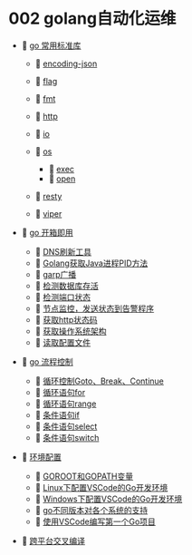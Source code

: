 # 002 golang自动化运维

* 📑 [go 常用标准库](002%20golang自动化运维/go%20常用标准库.md)

  * 📄 [encoding-json](002%20golang自动化运维/go%20常用标准库/encoding-json.md)
  * 📄 [flag](002%20golang自动化运维/go%20常用标准库/flag.md)
  * 📄 [fmt](002%20golang自动化运维/go%20常用标准库/fmt.md)
  * 📄 [http](002%20golang自动化运维/go%20常用标准库/http.md)
  * 📄 [io](002%20golang自动化运维/go%20常用标准库/io.md)
  * 📑 [os](002%20golang自动化运维/go%20常用标准库/os.md)

    * 📄 [exec](002%20golang自动化运维/go%20常用标准库/os/exec.md)
    * 📄 [open](002%20golang自动化运维/go%20常用标准库/os/open.md)
  * 📄 [resty](002%20golang自动化运维/go%20常用标准库/resty.md)
  * 📄 [viper](002%20golang自动化运维/go%20常用标准库/viper.md)
* 📑 [go 开箱即用](002%20golang自动化运维/go%20开箱即用.md)

  * 📄 [DNS刷新工具](002%20golang自动化运维/go%20开箱即用/DNS刷新工具.md)
  * 📄 [Golang获取Java进程PID方法](002%20golang自动化运维/go%20开箱即用/Golang获取Java进程PID方法.md)
  * 📄 [garp广播](002%20golang自动化运维/go%20开箱即用/garp广播.md)
  * 📄 [检测数据库存活](002%20golang自动化运维/go%20开箱即用/检测数据库存活.md)
  * 📄 [检测端口状态](002%20golang自动化运维/go%20开箱即用/检测端口状态.md)
  * 📄 [节点监控，发送状态到告警程序](002%20golang自动化运维/go%20开箱即用/节点监控，发送状态到告警程序.md)
  * 📄 [获取http状态码](002%20golang自动化运维/go%20开箱即用/获取http状态码.md)
  * 📄 [获取操作系统架构](002%20golang自动化运维/go%20开箱即用/获取操作系统架构.md)
  * 📄 [读取配置文件](002%20golang自动化运维/go%20开箱即用/读取配置文件.md)
* 📑 [go 流程控制](002%20golang自动化运维/go%20流程控制.md)

  * 📄 [循环控制Goto、Break、Continue](002%20golang自动化运维/go%20流程控制/循环控制Goto、Break、Continue.md)
  * 📄 [循环语句for](002%20golang自动化运维/go%20流程控制/循环语句for.md)
  * 📄 [循环语句range](002%20golang自动化运维/go%20流程控制/循环语句range.md)
  * 📄 [条件语句if](002%20golang自动化运维/go%20流程控制/条件语句if.md)
  * 📄 [条件语句select](002%20golang自动化运维/go%20流程控制/条件语句select.md)
  * 📄 [条件语句switch](002%20golang自动化运维/go%20流程控制/条件语句switch.md)
* 📑 [环境配置](002%20golang自动化运维/环境配置.md)

  * 📄 [GOROOT和GOPATH变量](002%20golang自动化运维/环境配置/GOROOT和GOPATH变量.md)
  * 📄 [Linux下配置VSCode的Go开发环境](002%20golang自动化运维/环境配置/Linux下go安装与环境配置%20&%20VSCode配置go环境.md)
  * 📄 [Windows下配置VSCode的Go开发环境](002%20golang自动化运维/环境配置/Windows下配置VSCode的Go开发环境.md)
  * 📄 [go不同版本对各个系统的支持](002%20golang自动化运维/环境配置/go不同版本对各个系统的支持.md)
  * 📄 [使用VSCode编写第一个Go项目](002%20golang自动化运维/环境配置/使用VSCode编写第一个Go项目.md)
* 📄 [跨平台交叉编译](002%20golang自动化运维/跨平台交叉编译.md)

‍

